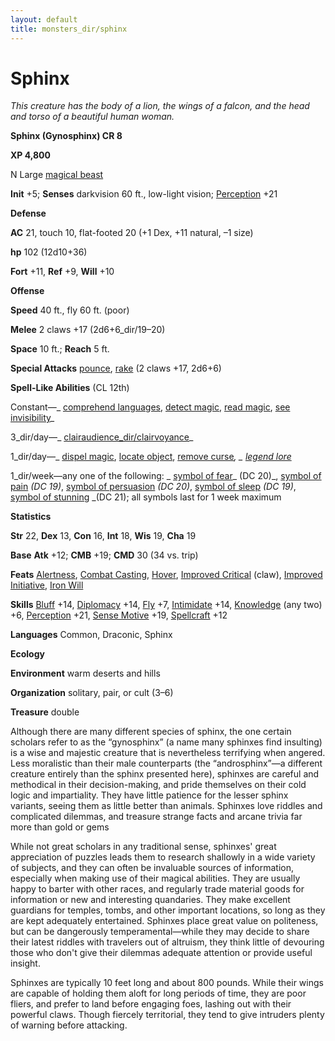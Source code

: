 ```yaml
---
layout: default
title: monsters_dir/sphinx
---
```

# Sphinx

_This creature has the body of a lion, the wings of a falcon, and the head and torso of a beautiful human woman._

**Sphinx (Gynosphinx) CR 8**

**XP 4,800**

N Large [magical beast](creatureTypes#_magical-beast)

**Init** +5; **Senses** darkvision 60 ft., low-light vision; [Perception](../skills_dir/perception#_perception) +21

**Defense**

**AC** 21, touch 10, flat-footed 20 (+1 Dex, +11 natural, –1 size)

**hp** 102 (12d10+36)

**Fort** +11, **Ref** +9, **Will** +10

**Offense**

**Speed** 40 ft., fly 60 ft. (poor)

**Melee** 2 claws +17 (2d6+6_dir/19–20)

**Space** 10 ft.; **Reach** 5 ft.

**Special Attacks** [pounce](universalMonsterRules#_pounce), [rake](universalMonsterRules#_rake) (2 claws +17, 2d6+6)

**Spell-Like Abilities** (CL 12th)

Constant—_ [comprehend languages](../spells_dir/comprehendLanguages#_comprehend-languages), [detect magic](../spells_dir/detectMagic#_detect-magic), [read magic](../spells_dir/readMagic#_read-magic), [see invisibility](../spells_dir/seeInvisibility#_see-invisibility)_

3_dir/day—_ [clairaudience_dir/clairvoyance](../spells_dir/clairaudienceClairvoyance#_clairaudience-clairvoyance)_

1_dir/day—_ [dispel magic](../spells_dir/dispelMagic#_dispel-magic), [locate object](../spells_dir/locateObject#_locate-object), [remove curse](../spells_dir/removeCurse#_remove-curse)_, _ [legend lore](../spells_dir/legendLore#_legend-lore)_

1_dir/week—any one of the following: _ [symbol of fear](../spells_dir/symbolOfFear#_symbol-of-fear)_ (DC 20)_, [symbol of pain](../spells_dir/symbolOfPain#_symbol-of-pain) _(DC 19)_, [symbol of persuasion](../spells_dir/symbolOfPersuasion#_symbol-of-persuasion) _(DC 20)_, [symbol of sleep](../spells_dir/symbolOfSleep#_symbol-of-sleep) _(DC 19)_, [symbol of stunning](../spells_dir/symbolOfStunning#_symbol-of-stunning) _(DC 21); all symbols last for 1 week maximum

**Statistics**

**Str** 22, **Dex** 13, **Con** 16, **Int** 18, **Wis** 19, **Cha** 19

**Base**  **Atk** +12; **CMB** +19; **CMD** 30 (34 vs. trip)

**Feats** [Alertness](../feats#_alertness), [Combat Casting](../feats#_combat-casting), [Hover](monsterFeats#_hover), [Improved Critical](../feats#_improved-critical) (claw), [Improved Initiative](../feats#_improved-initiative), [Iron Will](../feats#_iron-will)

**Skills** [Bluff](../skills_dir/bluff#_bluff) +14, [Diplomacy](../skills_dir/diplomacy#_diplomacy) +14, [Fly](../skills_dir/fly#_fly) +7, [Intimidate](../skills_dir/intimidate#_intimidate) +14, [Knowledge](../skills_dir/knowledge#_knowledge) (any two) +6, [Perception](../skills_dir/perception#_perception) +21, [Sense Motive](../skills_dir/senseMotive#_sense-motive) +19, [Spellcraft](../skills_dir/spellcraft#_spellcraft) +12

**Languages** Common, Draconic, Sphinx

**Ecology**

**Environment** warm deserts and hills

**Organization** solitary, pair, or cult (3–6)

**Treasure** double

Although there are many different species of sphinx, the one certain scholars refer to as the “gynosphinx” (a name many sphinxes find insulting) is a wise and majestic creature that is nevertheless terrifying when angered. Less moralistic than their male counterparts (the “androsphinx”—a different creature entirely than the sphinx presented here), sphinxes are careful and methodical in their decision-making, and pride themselves on their cold logic and impartiality. They have little patience for the lesser sphinx variants, seeing them as little better than animals. Sphinxes love riddles and complicated dilemmas, and treasure strange facts and arcane trivia far more than gold or gems

While not great scholars in any traditional sense, sphinxes' great appreciation of puzzles leads them to research shallowly in a wide variety of subjects, and they can often be invaluable sources of information, especially when making use of their magical abilities. They are usually happy to barter with other races, and regularly trade material goods for information or new and interesting quandaries. They make excellent guardians for temples, tombs, and other important locations, so long as they are kept adequately entertained. Sphinxes place great value on politeness, but can be dangerously temperamental—while they may decide to share their latest riddles with travelers out of altruism, they think little of devouring those who don't give their dilemmas adequate attention or provide useful insight.

Sphinxes are typically 10 feet long and about 800 pounds. While their wings are capable of holding them aloft for long periods of time, they are poor fliers, and prefer to land before engaging foes, lashing out with their powerful claws. Though fiercely territorial, they tend to give intruders plenty of warning before attacking.

